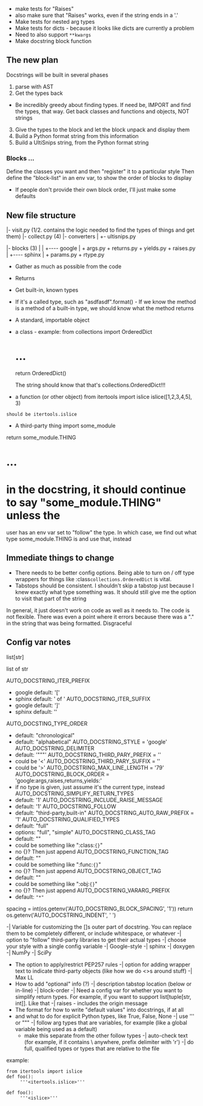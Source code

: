 - make tests for "Raises"
 - also make sure that "Raises" works, even if the string ends in a '.'
- Make tests for nested arg types 
- Make tests for dicts - because it looks like dicts are currently a problem
- Need to also support `**kwargs`
- Make docstring block function


## The new plan
Docstrings will be built in several phases
  1. parse with AST
  2. Get the types back
   - Be incredibly greedy about finding types. If need be, IMPORT and find the
	 types, that way. Get back classes and functions and objects, NOT strings
  3. Give the types to the block and let the block unpack and display them
  4. Build a Python format string from this information
  5. Build a UltiSnips string, from the Python format string


### Blocks ...
Define the classes you want and then "register" it to a particular style
Then define the "block-list" in an env var, to show the order of blocks to
display
 - If people don't provide their own block order, I'll just make some defaults


## New file structure
|- visit.py (1/2. contains the logic needed to find the types of things and get them)
|- collect.py (4)
|- converters
     |
	 +- ultisnips.py

|- blocks (3)
     |
     |
	 +---- google
	         |
			 + args.py
			 + returns.py
			 + yields.py
			 + raises.py
	 |
     +---- sphinx
	         | 
			 + params.py
			 + rtype.py
	

- Gather as much as possible from the code
 - Returns
  - Get built-in, known types
  - If it's a called type, such as "asdfasdf".format() - If we know the method
	is a method of a built-in type, we should know what the method returns
  - A standard, importable object
   - a class
    - example:
	 from collections import OrderedDict
	 # ...
	 return OrderedDict()

	 The string should know that that's collections.OrderedDict!!!
   - a function (or other object)
    from itertools import islice
	islice([1,2,3,4,5], 3)

	should be itertools.islice
  - A third-party thing
   import some_module

   return some_module.THING

   # ...
   # in the docstring, it should continue to say "some_module.THING" unless the
   user has an env var set to "follow" the type. In which case, we find out
   what type some_module.THING is and use that, instead


## Immediate things to change

- There needs to be better config options. Being able to turn on / off type
  wrappers for things like :class`collections.OrderedDict` is vital.
- Tabstops should be consistent. I shouldn't skip a tabstop just because I knew
  exactly what type something was. It should still give me the option to visit
  that part of the string

In general, it just doesn't work on code as well as it needs to. The code is
not flexible. There was even a point where it errors because there was a "." in
the string that was being formatted. Disgraceful


## Config var notes
list[str]

list of str

AUTO_DOCSTRING_ITER_PREFIX
 - google default: '[' 
 - sphinx default: ' of '
AUTO_DOCSTRING_ITER_SUFFIX
 - google default: ']'
 - sphinx default: ''


AUTO_DOCSTING_TYPE_ORDER
 - default: "chronological"
 - default: "alphabetical"
AUTO_DOCSTRING_STYLE = 'google'
AUTO_DOCSTRING_DELIMITER
 - default: '"""'
AUTO_DOCSTRING_THIRD_PARY_PREFIX = ''
 - could be '<'
AUTO_DOCSTRING_THIRD_PARY_SUFFIX = ''
 - could be '>'
AUTO_DOCSTRING_MAX_LINE_LENGTH = '79'
AUTO_DOCSTRING_BLOCK_ORDER = 'google:args,raises,returns,yields:'
 - if no type is given, just assume it's the current type, instead
AUTO_DOCSTRING_SIMPLIFY_RETURN_TYPES
 - default: '1'
AUTO_DOCSTRING_INCLUDE_RAISE_MESSAGE
 - default: '1'
AUTO_DOCSTRING_FOLLOW
 - default: "third-party,built-in"
AUTO_DOCSTRING_AUTO_RAW_PREFIX = '1'
AUTO_DOCSTRING_QUALIFIED_TYPES
 - default: "full"
 - options: "full", "simple"
AUTO_DOCSTRING_CLASS_TAG
 - default: ""
 - could be something like ":class:`{}`"
 - no {}? Then just append
AUTO_DOCSTRING_FUNCTION_TAG
 - default: ""
 - could be something like ":func:`{}`"
 - no {}? Then just append
AUTO_DOCSTRING_OBJECT_TAG
 - default: ""
 - could be something like ":obj:`{}`"
 - no {}? Then just append
AUTO_DOCSTRING_VARARG_PREFIX
 - default: `"*"`

spacing = int(os.getenv('AUTO_DOCSTRING_BLOCK_SPACING', '1'))
return os.getenv('AUTO_DOCSTRING_INDENT', '    ')


-| Variable for customizing the []s outer part of docstring. You can replace
  them to be completely different, or include whitespace, or whatever
-| option to "follow" third-party libraries to get their actual types
-| choose your style with a single config variable
 -| Google-style
 -| sphinx
 -| doxygen
 -| NumPy
 -| SciPy

- The option to apply/restrict PEP257 rules
-| option for adding wrapper text to indicate third-party objects (like how we
  do <>s around stuff)
-| Max LL
- How to add "optional" info (?)
-| description tabstop location (below or in-line)
-| block-order
-| Need a config var for whether you want to simplify return types. For
   example, if you want to support list[tuple[str, int]]. Like that
-| raises - includes the origin message
- The format for how to write "default values" into docstrings, if at all
 - and what to do for explicit Python types, like True, False, None
-| use ''' or """
-| follow arg types that are variables, for example (like a global variable
  being used as a default)
   - make this separate from the other follow types
-| auto-check text (for example, if it contains \ anywhere, prefix delimiter
  with 'r')
-| do full, qualified types or types that are relative to the file

  example:
  ```
  from itertools import islice
  def foo():
       '''<itertools.islice>'''

  def foo():
       '''<islice>'''

  ```
